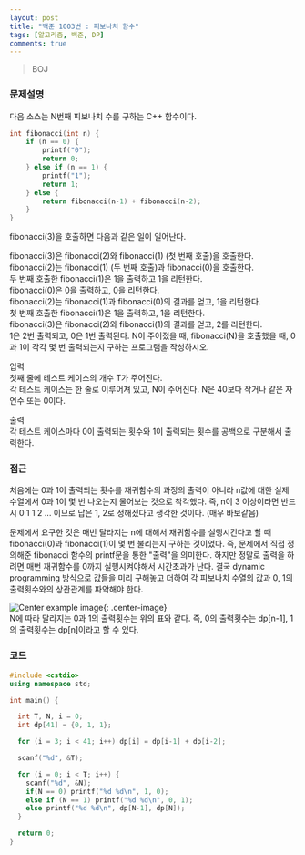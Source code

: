 ```yaml
---
layout: post
title: "백준 1003번 : 피보나치 함수"
tags: [알고리즘, 백준, DP]
comments: true
---
```


> BOJ  

### 문제설명  
다음 소스는 N번째 피보나치 수를 구하는 C++ 함수이다.  
~~~c++
int fibonacci(int n) {
    if (n == 0) {
        printf("0");
        return 0;
    } else if (n == 1) {
        printf("1");
        return 1;
    } else {
        return fibonacci(n-1) + fibonacci(n-2);
    }
}
~~~
fibonacci(3)을 호출하면 다음과 같은 일이 일어난다.  

fibonacci(3)은 fibonacci(2)와 fibonacci(1) (첫 번째 호출)을 호출한다.  
fibonacci(2)는 fibonacci(1) (두 번째 호출)과 fibonacci(0)을 호출한다.  
두 번째 호출한 fibonacci(1)은 1을 출력하고 1을 리턴한다.  
fibonacci(0)은 0을 출력하고, 0을 리턴한다.  
fibonacci(2)는 fibonacci(1)과 fibonacci(0)의 결과를 얻고, 1을 리턴한다.  
첫 번째 호출한 fibonacci(1)은 1을 출력하고, 1을 리턴한다.  
fibonacci(3)은 fibonacci(2)와 fibonacci(1)의 결과를 얻고, 2를 리턴한다.  
1은 2번 출력되고, 0은 1번 출력된다. N이 주어졌을 때, fibonacci(N)을 호출했을 때, 0과 1이 각각 몇 번 출력되는지 구하는 프로그램을 작성하시오.  

입력  
첫째 줄에 테스트 케이스의 개수 T가 주어진다.  
각 테스트 케이스는 한 줄로 이루어져 있고, N이 주어진다. N은 40보다 작거나 같은 자연수 또는 0이다.  

출력  
각 테스트 케이스마다 0이 출력되는 횟수와 1이 출력되는 횟수를 공백으로 구분해서 출력한다.  

### 접근  
처음에는 0과 1이 출력되는 횟수를 재귀함수의 과정의 출력이 아니라 n값에 대한 실제 수열에서 0과 1이 몇 번 나오는지 물어보는 것으로 착각했다. 즉, n이 3 이상이라면 반드시 0 1 1 2 ... 이므로 답은 1, 2로 정해졌다고 생각한 것이다. (매우 바보같음)  

문제에서 요구한 것은 매번 달라지는 n에 대해서 재귀함수를 실행시킨다고 할 때 fibonacci(0)과 fibonacci(1)이 몇 번 불리는지 구하는 것이었다. 즉, 문제에서 직접 정의해준 fibonacci 함수의 printf문을 통한 "출력"을 의미한다. 하지만 정말로 출력을 하려면 매번 재귀함수를 0까지 실행시켜야해서 시간초과가 난다. 결국 dynamic programming 방식으로 값들을 미리 구해놓고 더하여 각 피보나치 수열의 값과 0, 1의 출력횟수와의 상관관계를 파악해야 한다.

![Center example image](https://user-images.githubusercontent.com/35067611/62824093-1c135280-bbd4-11e9-80fe-fd760b7dd34d.png "Center"){: .center-image}  
N에 따라 달라지는 0과 1의 출력횟수는 위의 표와 같다. 즉, 0의 출력횟수는 dp[n-1], 1의 출력횟수는 dp[n]이라고 할 수 있다.  

### 코드  
~~~c++
#include <cstdio>
using namespace std;

int main() {

  int T, N, i = 0;
  int dp[41] = {0, 1, 1};

  for (i = 3; i < 41; i++) dp[i] = dp[i-1] + dp[i-2];

  scanf("%d", &T);

  for (i = 0; i < T; i++) {
    scanf("%d", &N);
    if(N == 0) printf("%d %d\n", 1, 0);
    else if (N == 1) printf("%d %d\n", 0, 1);
    else printf("%d %d\n", dp[N-1], dp[N]);
  }

  return 0;
}
~~~
